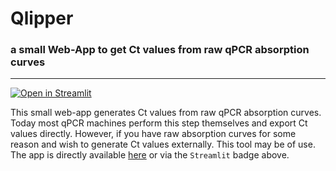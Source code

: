 # Qlipper
### a small Web-App to get Ct values from raw qPCR absorption curves

---
[![Open in Streamlit](https://static.streamlit.io/badges/streamlit_badge_black_white.svg)](https://share.streamlit.io/noahhenrikkleinschmidt/qlipper/main/main.py)

This small web-app generates Ct values from raw qPCR absorption curves. Today most qPCR machines perform this step themselves and export Ct values directly. However, if you have raw absorption curves for some reason and wish to generate Ct values externally. This tool may be of use. The app is directly available [here](https://share.streamlit.io/noahhenrikkleinschmidt/qlipper/main/main.py) or via the `Streamlit` badge above.
